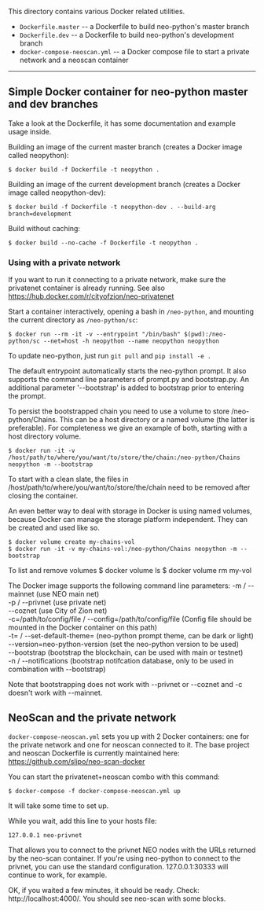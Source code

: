 This directory contains various Docker related utilities.

* `Dockerfile.master` -- a Dockerfile to build neo-python's master branch
* `Dockerfile.dev` -- a Dockerfile to build neo-python's development branch
* `docker-compose-neoscan.yml` -- a Docker compose file to start a private network and a neoscan container

---

## Simple Docker container for neo-python master and dev branches

Take a look at the Dockerfile, it has some documentation and example usage inside.

Building an image of the current master branch (creates a Docker image called neopython):

    $ docker build -f Dockerfile -t neopython .

Building an image of the current development branch (creates a Docker image called neopython-dev):

    $ docker build -f Dockerfile -t neopython-dev . --build-arg branch=development

Build without caching:

    $ docker build --no-cache -f Dockerfile -t neopython .

### Using with a private network

If you want to run it connecting to a private network, make sure the privatenet container is already running.
See also https://hub.docker.com/r/cityofzion/neo-privatenet

Start a container interactively, opening a bash in `/neo-python`, and mounting the current directory as `/neo-python/sc`:

    $ docker run --rm -it -v --entrypoint "/bin/bash" $(pwd):/neo-python/sc --net=host -h neopython --name neopython neopython

To update neo-python, just run `git pull` and `pip install -e .`

The default entrypoint automatically starts the neo-python prompt. It also supports the command line parameters of prompt.py and bootstrap.py. An additional
parameter '--bootstrap' is added to bootstrap prior to entering the prompt.

To persist the bootstrapped chain you need to use a volume to store /neo-python/Chains. This can be a host directory or a named volume (the latter is preferable). For completeness we give an example of both, starting with a host directory volume.

    $ docker run -it -v /host/path/to/where/you/want/to/store/the/chain:/neo-python/Chains neopython -m --bootstrap

To start with a clean slate, the files in /host/path/to/where/you/want/to/store/the/chain need to be removed after closing the container.

An even better way to deal with storage in Docker is using named volumes, because Docker can manage the storage platform independent. They can be created and used like so.

    $ docker volume create my-chains-vol
    $ docker run -it -v my-chains-vol:/neo-python/Chains neopython -m --bootstrap

To list and remove volumes
    $ docker volume ls
    $ docker volume rm my-vol

The Docker image supports the following command line parameters:
-m / --mainnet
(use NEO main net)  
-p / --privnet
(use private net)  
--coznet
(use City of Zion net)  
-c=/path/to/config/file / --config=/path/to/config/file
(Config file should be mounted in the Docker container on this path)  
-t=<theme> / --set-default-theme=<theme>
(neo-python prompt theme, can be dark or light)  
--version=neo-python-version
(set the neo-python version to be used)  
--bootstrap
(bootstrap the blockchain, can be used with main or testnet)  
-n / --notifications
(bootstrap notifcation database, only to be used in combination with --bootstrap)  

Note that bootstrapping does not work with --privnet or --coznet and -c doesn't work with --mainnet.

## NeoScan and the private network

`docker-compose-neoscan.yml` sets you up with 2 Docker containers: one for the private network and one for neoscan connected to it.
The base project and neoscan Dockerfile is currently maintained here: https://github.com/slipo/neo-scan-docker

You can start the privatenet+neoscan combo with this command:

    $ docker-compose -f docker-compose-neoscan.yml up

It will take some time to set up.

While you wait, add this line to your hosts file:

    127.0.0.1 neo-privnet

That allows you to connect to the privnet NEO nodes with the URLs returned by the neo-scan container. If you're using neo-python to connect to the privnet, you can use the standard configuration. 127.0.0.1:30333 will continue to work, for example.

OK, if you waited a few minutes, it should be ready. Check: http://localhost:4000/. You should see neo-scan with some blocks.
